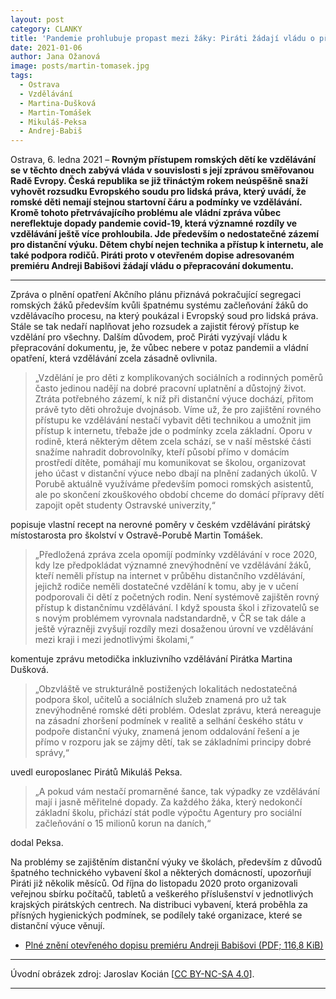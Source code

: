 ```yaml
---
layout: post
category: CLANKY
title: 'Pandemie prohlubuje propast mezi žáky: Piráti žádají vládu o přepracování Zprávy o rovném přístupu ke vzdělání'
date: 2021-01-06
author: Jana Ožanová
image: posts/martin-tomasek.jpg
tags:
  - Ostrava
  - Vzdělávání
  - Martina-Dušková
  - Martin-Tomášek
  - Mikuláš-Peksa
  - Andrej-Babiš
---
```


Ostrava, 6. ledna 2021 – **Rovným přístupem romských dětí ke vzdělávání se v těchto dnech zabývá vláda v souvislosti s její zprávou směřovanou Radě Evropy. Česká republika se již třináctým rokem neúspěšně snaží vyhovět rozsudku Evropského soudu pro lidská práva, který uvádí, že romské děti nemají stejnou startovní čáru a podmínky ve vzdělávání. Kromě tohoto přetrvávajícího problému ale vládní zpráva vůbec nereflektuje dopady pandemie covid-19, která významné rozdíly ve vzdělávání ještě více prohloubila. Jde především o nedostatečné zázemí pro distanční výuku. Dětem chybí nejen technika a přístup k internetu, ale také podpora rodičů. Piráti proto v otevřeném dopise adresovaném premiéru Andreji Babišovi žádají vládu o přepracování dokumentu.**

<hr />

Zpráva o plnění opatření Akčního plánu přiznává pokračující segregaci romských žáků především kvůli špatnému systému začleňování žáků do vzdělávacího procesu, na který poukázal i Evropský soud pro lidská práva. Stále se tak nedaří naplňovat jeho rozsudek a zajistit férový přístup ke vzdělání pro všechny. Dalším důvodem, proč Piráti vyzývají vládu k přepracování dokumentu, je, že vůbec nebere v potaz pandemii a vládní opatření, která vzdělávání zcela zásadně ovlivnila.

> „Vzdělání je pro děti z komplikovaných sociálních a rodinných poměrů často jedinou nadějí na dobré pracovní uplatnění a důstojný život. Ztráta potřebného zázemí, k níž při distanční výuce dochází, přitom právě tyto děti ohrožuje dvojnásob. Víme už, že pro zajištění rovného přístupu ke vzdělávání nestačí vybavit děti technikou a umožnit jim přístup k internetu, třebaže jde o podmínky zcela základní. Oporu v rodině, která některým dětem zcela schází, se v naší městské části snažíme nahradit dobrovolníky, kteří působí přímo v domácím prostředí dítěte, pomáhají mu komunikovat se školou, organizovat jeho účast v distanční výuce nebo dbají na plnění zadaných úkolů. V Porubě aktuálně využíváme především pomoci romských asistentů, ale po skončení zkouškového období chceme do domácí přípravy dětí zapojit opět studenty Ostravské univerzity,“

popisuje vlastní recept na nerovné poměry v českém vzdělávání pirátský místostarosta pro školství v Ostravě-Porubě Martin Tomášek.

> „Předložená zpráva zcela opomíjí podmínky vzdělávání v roce 2020, kdy lze předpokládat významné znevýhodnění ve vzdělávání žáků, kteří neměli přístup na internet v průběhu distančního vzdělávání, jejichž rodiče neměli dostatečné vzdělání k tomu, aby je v učení podporovali či dětí z početných rodin. Není systémově zajištěn rovný přístup k distančnímu vzdělávání. I když spousta škol i zřizovatelů se s novým problémem vyrovnala nadstandardně, v ČR se tak dále a ještě výrazněji zvyšují rozdíly mezi dosaženou úrovní ve vzdělávání mezi kraji i mezi jednotlivými školami,“

komentuje zprávu metodička inkluzivního vzdělávání Pirátka Martina Dušková.

> „Obzvláště ve strukturálně postižených lokalitách nedostatečná podpora škol, učitelů a sociálních služeb znamená pro už tak znevýhodněné romské děti problém. Odeslat zprávu, která nereaguje na zásadní zhoršení podmínek v realitě a selhání českého státu v podpoře distanční výuky, znamená jenom oddalování řešení a je přímo v rozporu jak se zájmy dětí, tak se základními principy dobré správy,“

uvedl europoslanec Pirátů Mikuláš Peksa.

> „A pokud vám nestačí promarněné šance, tak výpadky ze vzdělávání mají i jasně měřitelné dopady. Za každého žáka, který nedokončí základní školu, přichází stát podle výpočtu Agentury pro sociální začleňování o 15 milionů korun na daních,“

dodal Peksa.

Na problémy se zajištěním distanční výuky ve školách, především z důvodů špatného technického vybavení škol a některých domácností, upozorňují Piráti již několik měsíců. Od října do listopadu 2020 proto organizovali veřejnou sbírku počítačů, tabletů a veškerého příslušenství v jednotlivých krajských pirátských centrech. Na distribuci vybavení, která proběhla za přísných hygienických podmínek, se podílely také organizace, které se distanční výuce věnují.

* [Plné znění otevřeného dopisu premiéru Andreji Babišovi (PDF; 116,8 KiB)](https://www.pirati.cz/assets/pdf/dopis_vlada_eslp_1-2021.pdf "Žádost o přepracování Zprávy o plnění opatření Akčního plánu pro výkon rozsudku Evropského soudupro lidská práva ve věci D. H. a ostatní proti České republice za rok 2020")

---

Úvodní obrázek zdroj: Jaroslav Kocián \[[CC BY-NC-SA 4.0](https://creativecommons.org/licenses/by-nc-sa/4.0/deed.cs)\].

- - -
